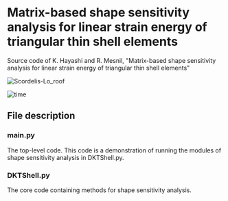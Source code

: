 # Matrix-based shape sensitivity analysis for linear strain energy of triangular thin shell elements
Source code of K. Hayashi and R. Mesnil, "Matrix-based shape sensitivity analysis for linear strain energy of triangular thin shell elements"

![Scordelis-Lo_roof](https://github.com/user-attachments/assets/b7fa99fa-64d8-4f07-8e60-03429ec137a9)

![time](https://github.com/user-attachments/assets/fc7cdea5-4d8e-4c52-942e-8600a498c85e)


## File description

### main.py
The top-level code. This code is a demonstration of running the modules of shape sensitivity analysis in DKTShell.py.

### DKTShell.py
The core code containing methods for shape sensitivity analysis.
